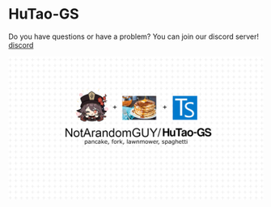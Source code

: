 # HuTao-GS

Do you have questions or have a problem? You can join our discord server! [discord](https://discord.gg/qGet4fdNAj)

![pc-fork](./pc-fork.jpg)
<!-- Source: https://www.kingarthurbaking.com/sites/default/files/styles/featured_image/public/blog-featured/lemon-zephyr-pancakes_0.jpg -->
